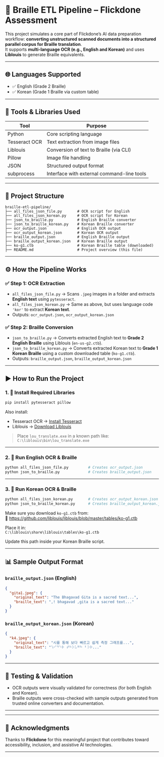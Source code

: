 # 🧠 Braille ETL Pipeline – Flickdone Assessment

This project simulates a core part of Flickdone’s AI data preparation workflow: **converting unstructured scanned documents into a structured parallel corpus for Braille translation**.  
It supports **multi-language OCR (e.g., English and Korean)** and uses **Liblouis** to generate Braille equivalents.

---

## 🌐 Languages Supported

- ✅ English (Grade 2 Braille)
- ✅ Korean (Grade 1 Braille via custom table)

---

## 🔧 Tools & Libraries Used

| Tool          | Purpose                                      |
|---------------|----------------------------------------------|
| Python        | Core scripting language                      |
| Tesseract OCR | Text extraction from image files             |
| Liblouis      | Conversion of text to Braille (via CLI)      |
| Pillow        | Image file handling                          |
| JSON          | Structured output format                     |
| subprocess    | Interface with external command-line tools   |

---

## 📁 Project Structure

```
braille-etl-pipeline/
├── all_files_json_file.py       # OCR script for English
├── all_files_json_korean.py     # OCR script for Korean
├── json_to_braille.py           # English Braille converter
├── json_to_braille_korean.py    # Korean Braille converter
├── ocr_output.json              # English OCR output
├── ocr_output_korean.json       # Korean OCR output
├── braille_output.json          # English Braille output
├── braille_output_korean.json   # Korean Braille output
├── ko-g1.ctb                    # Korean Braille table (downloaded)
├── README.md                    # Project overview (this file)
```

---

## ⚙️ How the Pipeline Works

### ✅ Step 1: OCR Extraction

- `all_files_json_file.py` → Scans `.jpeg` images in a folder and extracts **English text** using `pytesseract`.
- `all_files_json_korean.py` → Same as above, but uses language code `'kor'` to extract **Korean text**.
- Outputs: `ocr_output.json`, `ocr_output_korean.json`

### ✅ Step 2: Braille Conversion

- `json_to_braille.py` → Converts extracted English text to **Grade 2 English Braille** using Liblouis (`en-us-g2.ctb`).
- `json_to_braille_korean.py` → Converts extracted Korean text to **Grade 1 Korean Braille** using a custom downloaded table (`ko-g1.ctb`).
- Outputs: `braille_output.json`, `braille_output_korean.json`

---

## ▶️ How to Run the Project

### 1. 🔹 Install Required Libraries

```bash
pip install pytesseract pillow
```

Also install:

- Tesseract OCR → [Install Tesseract](https://github.com/tesseract-ocr/tesseract)
- Liblouis → [Download Liblouis](https://github.com/liblouis/liblouis/releases)

> Place `lou_translate.exe` in a known path like:
> `C:\liblouis\bin\lou_translate.exe`

---

### 2. 🔹 Run English OCR & Braille

```bash
python all_files_json_file.py         # Creates ocr_output.json
python json_to_braille.py             # Creates braille_output.json
```

---

### 3. 🔹 Run Korean OCR & Braille

```bash
python all_files_json_korean.py       # Creates ocr_output_korean.json
python json_to_braille_korean.py      # Creates braille_output_korean.json
```

Make sure you download `ko-g1.ctb` from:  
📁 https://github.com/liblouis/liblouis/blob/master/tables/ko-g1.ctb

Place it in:  
`C:\liblouis\share\liblouis\tables\ko-g1.ctb`

Update this path inside your Korean Braille script.

---

## 📊 Sample Output Format

### `braille_output.json` (English)

```json
{
  "gita1.jpeg": {
    "original_text": "The Bhagavad Gita is a sacred text...",
    "braille_text": ",! bhagavad ,gita is a sacred text..."
  }
}
```

### `braille_output_korean.json` (Korean)

```json
{
  "k4.jpeg": {
    "original_text": "시를 통해 보다 빠르고 쉽게 측정 그래프를...",
    "braille_text": "⠱⠊⠙⠑⠗ ⠞⠓⠕⠥⠛⠓ ⠃⠕⠗..."
  }
}
```

---

## 🧪 Testing & Validation

- OCR outputs were visually validated for correctness (for both English and Korean).
- Braille outputs were cross-checked with sample outputs generated from trusted online converters and documentation.

---

---

## 🙏 Acknowledgments

Thanks to **Flickdone** for this meaningful project that contributes toward accessibility, inclusion, and assistive AI technologies.

---
